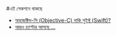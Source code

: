 #এই সেকশনে থাকছে  

* [অবজেক্টিভ-সি (Objective-C) নাকি সুইফ্ট (Swift)?](sections/6/chapters/1.md)
* [আরও চ্যাপ্টার আসছে ...](#)
